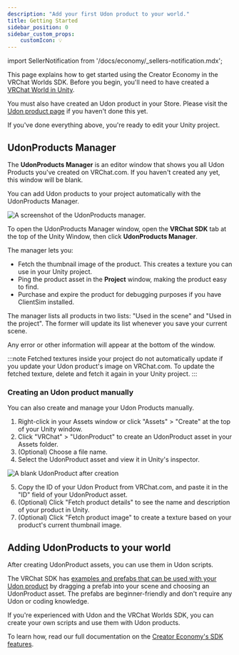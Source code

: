 ```yaml
---
description: "Add your first Udon product to your world."
title: Getting Started
sidebar_position: 0
sidebar_custom_props:
    customIcon: 💡
---
```


import SellerNotification from '/docs/economy/_sellers-notification.mdx';

<SellerNotification/>

This page explains how to get started using the Creator Economy in the VRChat Worlds SDK. Before you begin, you'll need to have created a [VRChat World in Unity](/worlds/creating-your-first-world).

You must also have created an Udon product in your Store. Please visit the [Udon product page](/economy/products/udon) if you haven't done this yet.

If you've done everything above, you're ready to edit your Unity project.

## UdonProducts Manager

The **UdonProducts Manager** is an editor window that shows you all Udon Products you've created on VRChat.com. If you haven't created any yet, this window will be blank.

You can add Udon products to your project automatically with the UdonProducts Manager.

![A screenshot of the UdonProducts manager.](/img/economy/sdk/udonproducts-manager.png)

To open the UdonProducts Manager window, open the **VRChat SDK** tab at the top of the Unity Window, then click **UdonProducts Manager**.

The manager lets you:
- Fetch the thumbnail image of the product. This creates a texture you can use in your Unity project.
- Ping the product asset in the **Project** window, making the product easy to find.
- Purchase and expire the product for debugging purposes if you have ClientSim installed.

The manager lists all products in two lists: "Used in the scene" and "Used in the project". The former will update its list whenever you save your current scene.

Any error or other information will appear at the bottom of the window.

:::note 
Fetched textures inside your project do not automatically update if you update your Udon product's image on VRChat.com. To update the fetched texture, delete and fetch it again in your Unity project.
:::

### Creating an Udon product manually

You can also create and manage your Udon Products manually.

1. Right-click in your Assets window or click "Assets" > "Create" at the top of your Unity window.
2. Click "VRChat" > "UdonProduct" to create an UdonProduct asset in your Assets folder.
3. (Optional) Choose a file name.
4. Select the UdonProduct asset and view it in Unity's inspector.

![A blank UdonProduct after creation](/img/economy/sdk/udonproduct-blank.png)

5. Copy the ID of your Udon Product from VRChat.com, and paste it in the "ID" field of your UdonProduct asset.
6. (Optional) Click "Fetch product details" to see the name and description of your product in Unity.
7. (Optional) Click "Fetch product image" to create a texture based on your product's current thumbnail image.

## Adding UdonProducts to your world

After creating UdonProduct assets, you can use them in Udon scripts.

The VRChat SDK has [examples and prefabs that can be used with your Udon product](/economy/sdk/examples/) by dragging a prefab into your scene and choosing an UdonProduct asset. The prefabs are beginner-friendly and don't require any Udon or coding knowledge.

If you're experienced with Udon and the VRChat Worlds SDK, you can create your own scripts and use them with Udon products.

To learn how, read our full documentation on the [Creator Economy's SDK features](/economy/sdk/udon-documentation).
